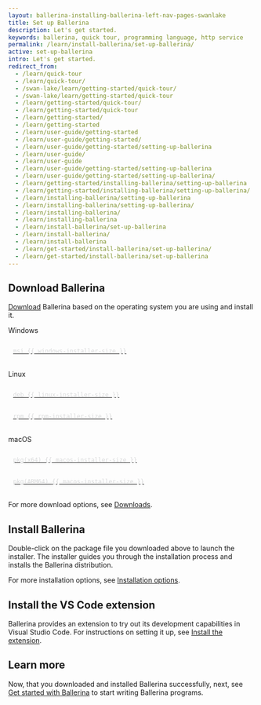 ```yaml
---
layout: ballerina-installing-ballerina-left-nav-pages-swanlake
title: Set up Ballerina
description: Let's get started.
keywords: ballerina, quick tour, programming language, http service
permalink: /learn/install-ballerina/set-up-ballerina/
active: set-up-ballerina
intro: Let's get started.
redirect_from:
  - /learn/quick-tour
  - /learn/quick-tour/
  - /swan-lake/learn/getting-started/quick-tour/
  - /swan-lake/learn/getting-started/quick-tour
  - /learn/getting-started/quick-tour/
  - /learn/getting-started/quick-tour
  - /learn/getting-started/
  - /learn/getting-started
  - /learn/user-guide/getting-started
  - /learn/user-guide/getting-started/
  - /learn/user-guide/getting-started/setting-up-ballerina
  - /learn/user-guide/
  - /learn/user-guide
  - /learn/user-guide/getting-started/setting-up-ballerina
  - /learn/user-guide/getting-started/setting-up-ballerina/
  - /learn/getting-started/installing-ballerina/setting-up-ballerina
  - /learn/getting-started/installing-ballerina/setting-up-ballerina/
  - /learn/installing-ballerina/setting-up-ballerina
  - /learn/installing-ballerina/setting-up-ballerina/
  - /learn/installing-ballerina/
  - /learn/installing-ballerina
  - /learn/install-ballerina/set-up-ballerina
  - /learn/install-ballerina/
  - /learn/install-ballerina
  - /learn/get-started/install-ballerina/set-up-ballerina/
  - /learn/get-started/install-ballerina/set-up-ballerina
---
```


## Download Ballerina

[Download](/downloads) Ballerina based on the operating system you are using and install it.

<link rel="stylesheet" href="/css/download-page.css">
<script src="/js/download-page.js"></script>
<div class="clearfix"></div>
<div class="row cDownloads">
      <!-- <div class=""> -->
         <div class="col-xs-12 col-sm-12 col-md-4 col-lg-4 ">
					<p class="cWindows">Windows</p>
					<a id="packWindows" href="{{ dist_server }}/downloads/{{ version }}/{{ windows-installer }}" class="cGTMDownload cDownload cDownloadNew" data-download="downloads" data-pack="{{ windows-installer }}">
						<div class="cSize">msi <span id="packWindowsName">{{ windows-installer-size }}</span></div>
					</a>
				</div>
				<div class="col-xs-12 col-sm-12 col-md-4 col-lg-4 ">
					<p class="cLinux">Linux </p>
          <div class="row" style='justify-content:space-around'>
            <div class="col-xs-12">
              <a id="packLinux" href="{{ dist_server }}/downloads/{{ version }}/{{ linux-installer }}" class="cGTMDownload cDownload cLinuxPKGs  cDownloadNew" data-download="downloads" data-pack="{{ linux-installer }}">
                <div class="cSize">deb <span id="packLinuxName">{{ linux-installer-size }}</span></div>
              </a>
            </div>
            <div class="col-xs-12 cMarginSmall">
              <a id="packLinux" href="{{ dist_server }}/downloads/{{ version }}/{{ rpm-installer }}" class="cGTMDownload cDownload cLinuxPKGs cDownloadNew" data-download="downloads" data-pack="{{ rpm-installer }}">
                <div class="cSize">rpm <span id="packLinuxName">{{ rpm-installer-size }}</span></div>
              </a>
            </div>
          </div>
				</div>
				<div class="col-xs-12 col-sm-12 col-md-4 col-lg-4 ">
					<p class="cMac">macOS</p>
          <div class="row" style='justify-content:space-around'>
            <div class="col-xs-12">
              <a id="packLinux" href="{{ dist_server }}/downloads/{{ version }}/{{ macos-installer }}" class="cGTMDownload cDownload cLinuxPKGs  cDownloadNew" data-download="downloads" data-pack="{{ macos-installer }}">
                <div class="cSize">pkg(x64) <span id="packLinuxName">{{ macos-installer-size }}</span></div>
              </a>
            </div>
            <div class="col-xs-12 cMarginSmall">
              <a id="packLinux" href="{{ dist_server }}/downloads/{{ version }}/{{ macos-installer }}" class="cGTMDownload cDownload cLinuxPKGs cDownloadNew" data-download="downloads" data-pack="{{ macos-installer }}">
                <div class="cSize">pkg(ARM64) <span id="packLinuxName">{{ macos-installer-size }}</span></div>
              </a>
            </div>
          </div>
				</div>
      <!-- </div> -->
   </div>

For more download options, see [Downloads](/downloads).

## Install Ballerina

Double-click on the package file you downloaded above to launch the installer. The installer guides you through the installation process and installs the Ballerina distribution.

For more installation options, see [Installation options](/learn/install-ballerina/installation-options/).

## Install the VS Code extension

Ballerina provides an extension to try out its development capabilities in Visual Studio Code. For instructions on setting it up, see <a href="https://wso2.com/ballerina/vscode/docs/get-started/install-the-extension/" target="_blank">Install the extension</a>.

## Learn more

Now, that you downloaded and installed Ballerina successfully, next, see [Get started with Ballerina](/learn/get-started-with-ballerina/) to start writing Ballerina programs.

<style>

a.cDownload .cSize {
  font-family: monaco, Consolas, "Lucida Console", monospace;
  font-size: 12px;
  color: #d9dadb;
  margin-top: -4px;
  padding-left: 10px;
}

a.cDownload {
  padding: 20px 10px 20px 40px;
  background-position: left 10px top 20px;
  margin: 0 ;
}


ul.cDiwnloadSubLinks {
  padding: 10px 10px;
}
ul.cDiwnloadSubLinks li {
  list-style: none;
  font-size: 13px !important;
}
/* Extra large devices (large laptops and desktops, 1200px and up) */
    @media only screen and (min-width: 1200px) {
      .cMarginSmall{
         /* padding: 0;
         width: 48%; */
         /* margin-right: 2px */
         margin-top: 5px
      }
    }
</style>
